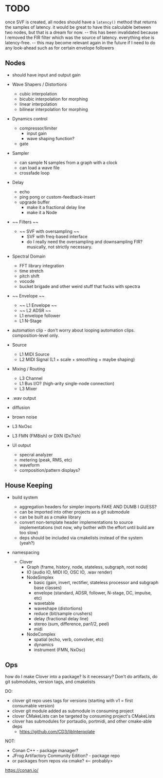 # TODO

once SVF is created, all nodes should have a `latency()` method that returns the samples of latency. it would be great to have this calculable between two nodes, but that is a dream for now.
-- this has been invalidated because I removed the FIR filter which was the source of latency. everything else is latency-free.
-- this may become relevant again in the future if I need to do any look-ahead such as for certain envelope followers


## Nodes
- should have input and output gain


- Wave Shapers / Distortions
  - cubic interpolation
  - bicubic interpolation for morphing
  - linear interpolation
  - bilinear interpolation for morphing
- Dynamics control
  - compressor/limiter
    - input gain
    - wave shaping function?
  - gate
- Sampler
  - can sample N samples from a graph with a clock
  - can load a wave file
  - crossfade loop
- Delay
  - echo
  - ping pong or custom-feedback-insert
  - upgrade buffer
    - make it a fractional delay line
    - make it a Node
- ~~ Filters ~~
  - ~~ SVF with oversampling ~~
    - SVF with freq-based interface
    - do I really need the oversampling and downsampling FIR? musically, not strictly necessary.
- Spectral Domain
  - FFT library integration
  - time stretch
  - pitch shift
  - vocode
  - bucket brigade and other weird stuff that fucks with spectra
- ~~ Envelope ~~
  - ~~ L1 Envelope ~~
  - ~~ L2 ADSR ~~
  - L1 envelope follower
  - L1 N-Stage
- automation clip - don't worry about looping automation clips. composition-level only.
- Source
  - L1 MIDI Source
  - L2 MIDI Signal (L1 + scale + smoothing + maybe shaping)
- Mixing / Routing
  - L3 Channel
  - L1 Bus I/O? (high-arity single-node connection)
  - L3 Mixer
- .wav output
- diffusion
- brown noise
- L3 NxOsc
- L3 FMN (FM8ish) or DXN (Dx7ish)
- UI output
  - specral analyzer
  - metering (peak, RMS, etc)
  - waveform
  - composition/pattern displays?

## House Keeping

- build system

  - aggregation headers for simpler imports FAKE AND DUMB I GUESS?
  - can be imported into other projects as a git submodule
  - can be built as a cmake library
  - convert non-template header implementations to source implementations (not now, why bother with the effort until build are too slow)
  - deps should be included via cmakelists instead of the system (yeah?)

- namespacing
  - Clover
    - Graph (frame, history, node, stateless, subgraph, root node)
    - IO (audio IO, MIDI IO, OSC IO, .wav render)
    - NodeSimplex
      - basic (gain, invert, rectifier, stateless processor and subgraph base classes)
      - envelope (standard, ADSR, follower, N-stage, DC, impulse, etc)
      - wavetable
      - waveshape (distortions)
      - reduce (bit/sample crushers)
      - delay (fractional delay line)
      - stereo (sum, difference, pan1/2, peel)
      - midi
    - NodeComplex
      - spatial (echo, verb, convolver, etc)
      - dynamics
      - instrument (FMN, NxOsc)

## Ops

how do I make Clover into a package? Is it necessary? Don't do artifacts, do git submodules, version tags, and cmakelists

DO:
- clover git repo uses tags for versions (starting with v1 = first consumable version)
- clover git module added as submodule in consuming project
- clover CMakeLists can be targeted by consuming project's CMakeLists
- clover has submodules for portaudio, portmidi, and other cmake-able deps
  - https://github.com/CD3/libInterpolate

NOT:

- Conan C++ - package manager?
- JFrog Artifactory Community Edition? - package repo
- or packages from repos via cmake? <-- probably>

https://conan.io/
